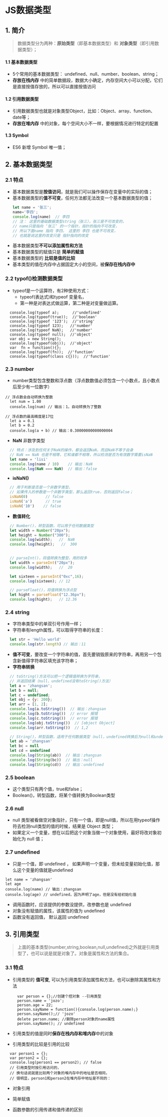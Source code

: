 # JS数据类型

## 1. 简介
> 数据类型分为两种：**原始类型**（即基本数据类型）和 **对象类型**（即引用数据类型）；  
>  
#### 1.1 基本数据类型
  - 5个常用的基本数据类型： undefined、null、number、boolean、string；  
  - **存放在栈内存** 中的简单数据段，数据大小确定，内存空间大小可以分配，它们是直接按值存放的，所以可以直接按值访问  
#### 1.2 引用数据类型
  - 引用数据类型也就是对象类型Object，比如：Object、array、function、date等；  
  - **存放在堆内存** 中的对象，每个空间大小不一样，要根据情况进行特定的配置
#### 1.3 Symbol
  - ES6 新增 Symbol 唯一值；  
     
## 2. 基本数据类型
### 2.1 特点

  - 基本数据类型是**按值访问**，就是我们可以操作保存在变量中的实际的值；
  - 基本数据类型的**值不可变**，任何方法都无法改变一个基本数据类型的值；
    ```js
    let name = '张三';
    name='李四';
    console.log(name)  // 李四
    // 注： 这里的基础数据类型string（张三），张三是不可改变的， 
    // name只是指向 ‘张三’ 的一个指针，指针的指向不可改变，
    // 所以下面name 指向 李四， 这里的 李四 也是不可改变， 
    // 也就是说这里的改变只是 指针指向的改变
    ```
  - 基本数据类型**不可以添加属性和方法**
  - 基本数据类型的赋值只是 **简单的赋值**
  - 基本数据类型的 **比较是值的比较**
  - 基本类型的值在内存中占据固定大小的空间，被**保存在栈内存中**

### 2.2 typof()检测数据类型
  - typeof是一个运算符，有2种使用方式：
    - typeof(表达式)和typeof 变量名，
    - 第一种是对表达式做运算，第二种是对变量做运算。
  ```JS
    console.log(typeof a);      //'undefined'
    console.log(typeof(true));  //'boolean'
    console.log(typeof '123');  //'string'
    console.log(typeof 123);   //'number'
    console.log(typeof NaN);   //'number'
    console.log(typeof null);  //'object'  
    var obj = new String();
    console.log(typeof(obj));  //'object'
    var  fn = function(){};
    console.log(typeof(fn));  //'function'
    console.log(typeof(class c{}));  //'function'
  ```

### 2.3 number
  - number类型包含整数和浮点数（浮点数数值必须包含一个小数点，且小数点后至少有一位数字）
  ```JS
  // 浮点数会自动转换为整数
    let num = 1.00
    console.log(num) // 输出：1，自动转换为了整数

  // 浮点数的最高精度是17位
    let a = 0.1
    let b = 0.2
    console.log(a + b) // 输出：0.30000000000000004
  ```
  - **NaN** 非数字类型
  ```js
    // 特点：涉及到任何关于NaN的操作，都会返回NaN，而且NaN不等于自身
    // NaN == NaN 也是不相等，它和谁都不相等，所以检测是否为有效数字需要isNaN
    let name = 'lisi'
    console.log(name / 10)    // 输出：NaN
    console.log(NaN === NaN)  // 输出：false
  ```

  - **isNaN()**
  ```js
    // 用于判断是否是一个非数字类型，
    // 如果传入的参数是一个非数字类型，那么返回true，否则返回false；
    isNaN(0)        // false
    isNaN('a')      // true
    isNaN('10')    // false
  ```

  - **数值转化**
  ```js
    // Number()，转型函数，可以用于任何数据类型
    let width = Number("20px");
    let height = Number("300");
    console.log(width);   //  NaN
    console.log(height);   //  300

    
    // parseInt()，将值转换为整型，用的较多
    let width = parseInt("20px");
    console.log(width);   //  20

    let sixteen = parseInt("0xc",16);
    console.log(sixteen); // 12

    // parseFloat()，将值转换为浮点型
    let hight = parseFloat("12.36px");
    console.log(hight);   // 12.36
  ```

### 2.4 string
  - 字符串类型中的单双引号作用一样；  
  - 字符串有length属性，可以取得字符串的长度：
  ```js
    let str = 'Hello world'
    console.log(str.length) // 输出：11
  ```
  - **值不可变**，要改变一个字符串的值，首先要销毁原来的字符串，再用另一个包含新值得字符串区填充该字符串；  
  - **字符串转换**
  ```js
    // toString()方法可以把一个逻辑值转换为字符串，
    // 并返回结果（null、undefined没有toString()方法）
    let a = 'zhangsan';
    let b = null;
    let c = undefined;
    let obj = {y: 200};
    let arr = [1, 2];
    console.log(a.toString())  // 输出：zhangsan
    console.log(b.toString())  // error 报错
    console.log(c.toString())  // error 报错
    console.log(obj.toString())  // [object Object]
    console.log(arr.toString())  // 1,2
  ```
  ```js
    // String()，转型函数，适用于任何数据类型（null，undefined转换后为null和undefined）
    let ab = 'zhangsan'
    let bc = null
    let cd = undefined
    console.log(String(ab))  // 输出：zhangsan
    console.log(String(bc))  // 输出：null
    console.log(String(cd))  // 输出：undefined
  ```

### 2.5 boolean
  - 这个类型只有两个值，true和false；
  - Boolean()，转型函数，将某个值转换为Boolean类型

### 2.6 null
  - null 类型被看做空对象指针，只有一个值，即是null值，所以在用typeof操作符去检测null类型的值的时候，结果是 Object 类型；
  - 如果定义一个变量，想在以后把这个对象当做一个对象使用，最好将改对象初始化为 null 值；

### 2.7 undefined
  - 只是一个值，即 undefined ， 如果声明一个变量，但未给变量初始化值，那么这个变量的值就是undefined
  ```JS
  let name = 'zhangsan'
  let age
  console.log(name) // 输出：zhangsan
  console.log(age) // undefined，因为声明了age，但是没有给初始化值
  ```
  - 调用函数时，应该提供的参数没提供，改参数也是 undefined
  - 对象没有赋值的属性，该属性的值为 undefined
  - 函数没有返回值， 默认返回 undefined

## 3. 引用类型
  > 上面的基本类型(number,string,boolean,null,undefined)之外就是引用类型了，也可以说是就是对象了。对象是属性和方法的集合。
### 3.1 特点
  - 引用类型的 **值可变**, 可以为引用类型添加属性和方法，也可以删除其属性和方法
    ```JS
      var person = {};//创建个控对象 --引用类型
      person.name = 'jozo';
      person.age = 22;
      person.sayName = function(){console.log(person.name);} 
      person.sayName();// 'jozo'
      delete person.name; //删除person对象的name属性
      person.sayName(); // undefined
    ```
  - 引用类型的值是同时**保存在栈内存和堆内存**中的对象  
  
  - 引用类型的比较是引用的比较  
  ```JS
    var person1 = {};
    var person2 = {};
    console.log(person1 == person2); // false
    // 引用类型时按引用访问的，
    // 换句话说就是比较两个对象的堆内存中的地址是否相同，
    // 很明显，person1和person2在堆内存中地址是不同的：
  ```
  - 对象引用
  
  - 简单赋值
  
  - 函数参数的引用传递和值传递的区别